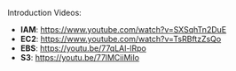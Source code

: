 Introduction Videos:
- **IAM**: https://www.youtube.com/watch?v=SXSqhTn2DuE
- **EC2**: https://www.youtube.com/watch?v=TsRBftzZsQo
- **EBS**: https://youtu.be/77qLAl-lRpo
- **S3**: https://youtu.be/77lMCiiMilo
